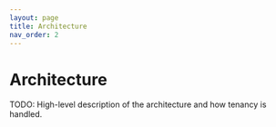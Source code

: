 ```yaml
---
layout: page
title: Architecture
nav_order: 2
---
```


# Architecture

TODO: High-level description of the architecture and how tenancy is handled.